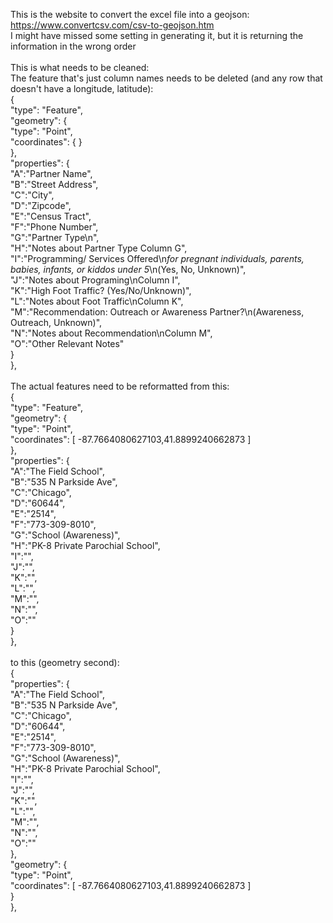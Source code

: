 This is the website to convert the excel file into a geojson: https://www.convertcsv.com/csv-to-geojson.htm </br>
I might have missed some setting in generating it, but it is returning the information in the wrong order </br>
</br>
This is what needs to be cleaned:</br>
The feature that's just column names needs to be deleted (and any row that doesn't have a longitude, latitude):</br>
{</br>
    "type": "Feature",</br>
    "geometry": {</br>
       "type": "Point",</br>
       "coordinates":  { }</br>
    },</br>
    "properties": {</br>
    "A":"Partner Name",</br>
    "B":"Street Address",</br>
    "C":"City",</br>
    "D":"Zipcode",</br>
    "E":"Census Tract",</br>
    "F":"Phone Number",</br>
    "G":"Partner Type\n",</br>
    "H":"Notes about Partner Type Column G",</br>
    "I":"Programming/ Services Offered\n*for pregnant individuals, parents, babies, infants, or kiddos under 5*\n(Yes, No, Unknown)",</br>
    "J":"Notes about Programing\nColumn I",</br>
    "K":"High Foot Traffic? (Yes/No/Unknown)",</br>
    "L":"Notes about Foot Traffic\nColumn K",</br>
    "M":"Recommendation: Outreach or Awareness Partner?\n(Awareness, Outreach, Unknown)",</br>
    "N":"Notes about Recommendation\nColumn M",</br>
    "O":"Other Relevant Notes"</br>
    }</br>
  },</br>
</br>
The actual features need to be reformatted from this:</br>
  {</br>
    "type": "Feature",</br>
    "geometry": {</br>
       "type": "Point",</br>
       "coordinates":  [ -87.7664080627103,41.8899240662873 ]</br>
    },</br>
    "properties": {</br>
    "A":"The Field School",</br>
    "B":"535 N Parkside Ave",</br>
    "C":"Chicago",</br>
    "D":"60644",</br>
    "E":"2514",</br>
    "F":"773-309-8010",</br>
    "G":"School (Awareness)",</br>
    "H":"PK-8 Private Parochial School",</br>
    "I":"",</br>
    "J":"",</br>
    "K":"",</br>
    "L":"",</br>
    "M":"",</br>
    "N":"",</br>
    "O":""</br>
    }</br>
  },</br>
</br>
  to this (geometry second):</br>
    {</br>
    "properties": {</br>
    "A":"The Field School",</br>
    "B":"535 N Parkside Ave",</br>
    "C":"Chicago",</br>
    "D":"60644",</br>
    "E":"2514",</br>
    "F":"773-309-8010",</br>
    "G":"School (Awareness)",</br>
    "H":"PK-8 Private Parochial School",</br>
    "I":"",</br>
    "J":"",</br>
    "K":"",</br>
    "L":"",</br>
    "M":"",</br>
    "N":"",</br>
    "O":""</br>
    },</br>
    "geometry": {</br>
       "type": "Point",</br>
       "coordinates":  [ -87.7664080627103,41.8899240662873 ]</br>
    }</br>
  },
